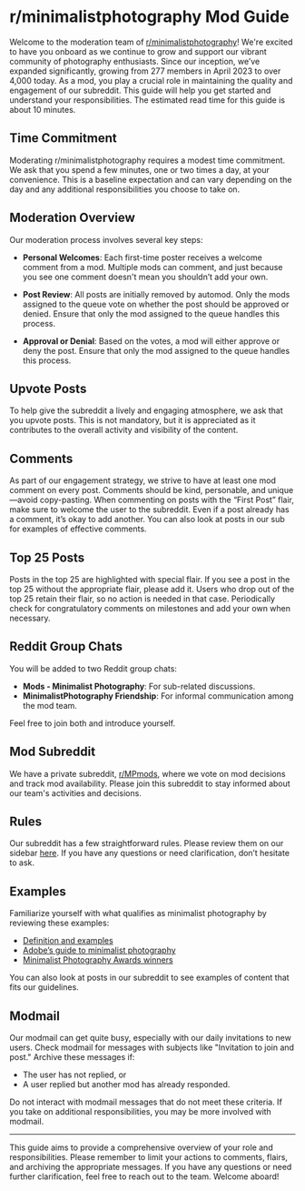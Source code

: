 # r/minimalistphotography Mod Guide

Welcome to the moderation team of [r/minimalistphotography](https://www.reddit.com/r/minimalistphotography)! We're excited to have you onboard as we continue to grow and support our vibrant community of photography enthusiasts. Since our inception, we’ve expanded significantly, growing from 277 members in April 2023 to over 4,000 today. As a mod, you play a crucial role in maintaining the quality and engagement of our subreddit. This guide will help you get started and understand your responsibilities. The estimated read time for this guide is about 10 minutes.

## Time Commitment

Moderating r/minimalistphotography requires a modest time commitment. We ask that you spend a few minutes, one or two times a day, at your convenience. This is a baseline expectation and can vary depending on the day and any additional responsibilities you choose to take on.

## Moderation Overview

Our moderation process involves several key steps:

- **Personal Welcomes**: Each first-time poster receives a welcome comment from a mod. Multiple mods can comment, and just because you see one comment doesn't mean you shouldn’t add your own.

- **Post Review**: All posts are initially removed by automod. Only the mods assigned to the queue vote on whether the post should be approved or denied. Ensure that only the mod assigned to the queue handles this process.

- **Approval or Denial**: Based on the votes, a mod will either approve or deny the post. Ensure that only the mod assigned to the queue handles this process.

## Upvote Posts

To help give the subreddit a lively and engaging atmosphere, we ask that you upvote posts. This is not mandatory, but it is appreciated as it contributes to the overall activity and visibility of the content.

## Comments

As part of our engagement strategy, we strive to have at least one mod comment on every post. Comments should be kind, personable, and unique—avoid copy-pasting. When commenting on posts with the “First Post” flair, make sure to welcome the user to the subreddit. Even if a post already has a comment, it’s okay to add another. You can also look at posts in our sub for examples of effective comments.

## Top 25 Posts

Posts in the top 25 are highlighted with special flair. If you see a post in the top 25 without the appropriate flair, please add it. Users who drop out of the top 25 retain their flair, so no action is needed in that case. Periodically check for congratulatory comments on milestones and add your own when necessary.

## Reddit Group Chats

You will be added to two Reddit group chats:
- **Mods - Minimalist Photography**: For sub-related discussions.
- **MinimalistPhotography Friendship**: For informal communication among the mod team.

Feel free to join both and introduce yourself.

## Mod Subreddit

We have a private subreddit, [r/MPmods](https://www.reddit.com/r/MPmods), where we vote on mod decisions and track mod availability. Please join this subreddit to stay informed about our team's activities and decisions.

## Rules

Our subreddit has a few straightforward rules. Please review them on our sidebar [here](https://www.reddit.com/r/minimalistphotography/). If you have any questions or need clarification, don’t hesitate to ask.

## Examples

Familiarize yourself with what qualifies as minimalist photography by reviewing these examples:
- [Definition and examples](https://www.reddit.com/r/minimalistphotography/wiki/index/definition/)
- [Adobe’s guide to minimalist photography](https://www.adobe.com/creativecloud/photography/discover/minimalist-photography.html)
- [Minimalist Photography Awards winners](https://minimalistphotographyawards.com/minimalist-photography-awards-winners-2023/)

You can also look at posts in our subreddit to see examples of content that fits our guidelines.

## Modmail

Our modmail can get quite busy, especially with our daily invitations to new users. Check modmail for messages with subjects like "Invitation to join and post." Archive these messages if:
- The user has not replied, or
- A user replied but another mod has already responded.

Do not interact with modmail messages that do not meet these criteria. If you take on additional responsibilities, you may be more involved with modmail.

---

This guide aims to provide a comprehensive overview of your role and responsibilities. Please remember to limit your actions to comments, flairs, and archiving the appropriate messages. If you have any questions or need further clarification, feel free to reach out to the team. Welcome aboard!
